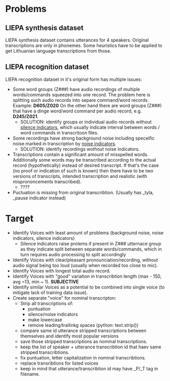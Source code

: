 # Problems

## LIEPA synthesis dataset

LIEPA synthesis dataset contains utterances for 4 speakers.
Original transcriptions are only in phonemes.
Some heuristics have to be applied to get Lithuanian language transcriptions from those.


## LIEPA recognition dataset

LIEPA recognition dataset in it's original form has multiple issues:

- Some word groups (Z###) have audio recordings of multiple words/commands squeezed into one record.
The problem here is splitting such audio records into separe command/word records. Example: **D605/Z020**
On the other hand there are word groups (Z###) that have a dinge word/word command per audio record, e.g. **D245/Z021**.
  - SOLUTION: identify groups or individual audio records without
[silence indicators](https://github.com/aleksas/liepa_dataset/blob/master/utils/text.py#L1-L4),
which usually indicate interval between words / word commands in transcritoon files.
- Some recordings have strong background noise including speceific noise marked in transcription by [noise indicators](https://github.com/aleksas/liepa_dataset/blob/master/utils/text.py#L20-L30).
  - SOLUTION: identify recordings wothout noise indicators.
- Transcriptions contain a significant amount of misspelled words.
Additionally some words may be transcribed according to the actual record (hypothetically) instead of desired transcript.
If that's the case (no proof or indication of such is known) then there have to be two versions of transcripts,
intended transcription and realistic (with misprononcements transcribed).
  - ????
- Puctuation is missing from original transcribtion. (Usually has _tyla, _pause indicator instead)


# Target
- Identify Voices with least amount of problems (background noise, noise indicators, silence indicators)
  - Silence indicators raise prolems if present in Z### utternace group as they indicate split between separate words/commands, which in turn requires audio processing to split accordingly
- Identify Voices with clear/pleasant pronounciation/recording, without audio signal being too loud (usually when recorded too close to mic).
- Identify Voices with longest total audio record.
- Identify Voices with "good" variation in transcribtion length (max - 150, avg ~13, min ~ 1). **SUBJECTIVE**
- Identify similar Voices as a potential to be combined into single voice (to mitigate lack of training data issue).
- Create separate "voice" for nominal transcripton:
  - Strip all transcriptions of:
    - puntuation
    - silence/noise indicators
    - make lowercase
    - remove leading/trailinkg spaces (python: text.strip())
  - compare same id utterance stripped transcriptions between themselves and identify most popular versions
  - save those stripped transcriptions as nominal transcriptions.
  - keep the list of speaker + utterance transcribtion id that haev same stripped transcribtions.
  - fix puntuation, letter capitalization in nominal transcribtions.
  - replace transribtions for listed voices
  - keep in mind that utterance/transcribtion id may have _P/_T tag in filename.
